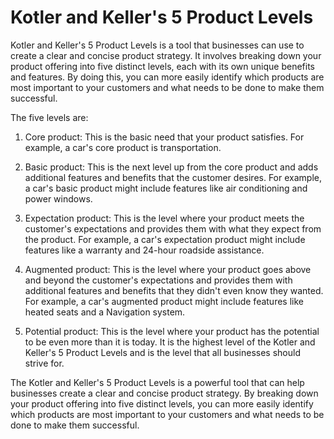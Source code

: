 # Kotler and Keller's 5 Product Levels

Kotler and Keller's 5 Product Levels is a tool that businesses can use to create a clear and concise product strategy. It involves breaking down your product offering into five distinct levels, each with its own unique benefits and features. By doing this, you can more easily identify which products are most important to your customers and what needs to be done to make them successful.

The five levels are:

1. Core product: This is the basic need that your product satisfies. For example, a car's core product is transportation.

2. Basic product: This is the next level up from the core product and adds additional features and benefits that the customer desires. For example, a car's basic product might include features like air conditioning and power windows.

3. Expectation product: This is the level where your product meets the customer's expectations and provides them with what they expect from the product. For example, a car's expectation product might include features like a warranty and 24-hour roadside assistance.

4. Augmented product: This is the level where your product goes above and beyond the customer's expectations and provides them with additional features and benefits that they didn't even know they wanted. For example, a car's augmented product might include features like heated seats and a Navigation system.

5. Potential product: This is the level where your product has the potential to be even more than it is today. It is the highest level of the Kotler and Keller's 5 Product Levels and is the level that all businesses should strive for.

The Kotler and Keller's 5 Product Levels is a powerful tool that can help businesses create a clear and concise product strategy. By breaking down your product offering into five distinct levels, you can more easily identify which products are most important to your customers and what needs to be done to make them successful.
